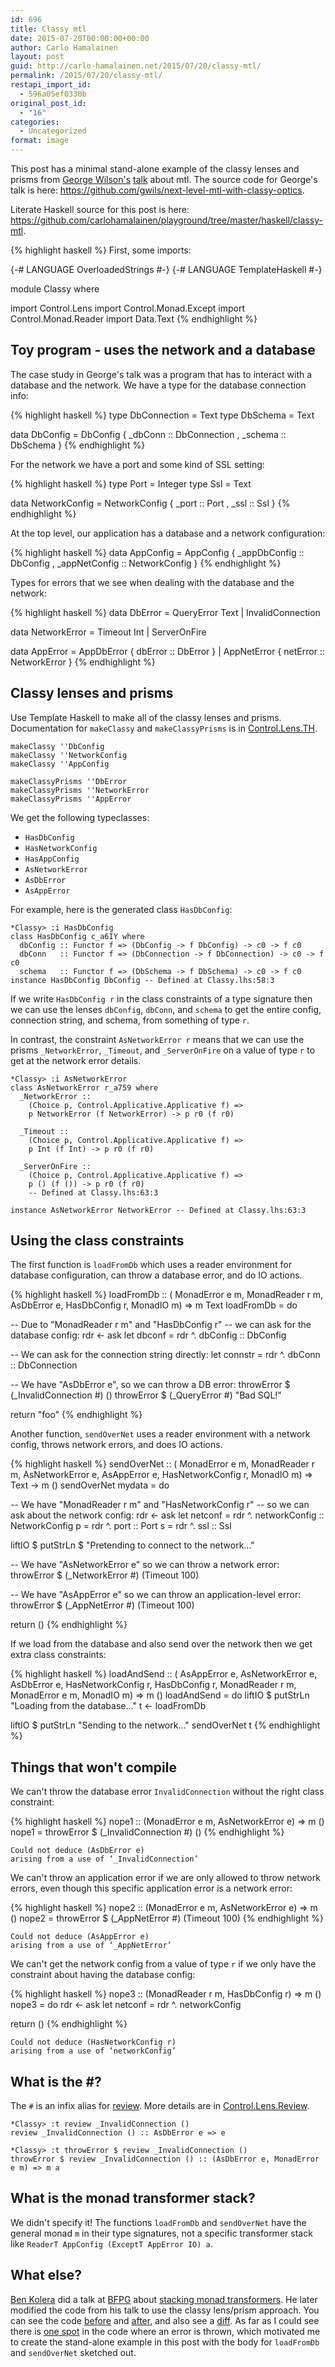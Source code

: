 ```yaml
---
id: 696
title: Classy mtl
date: 2015-07-20T00:00:00+00:00
author: Carlo Hamalainen
layout: post
guid: http://carlo-hamalainen.net/2015/07/20/classy-mtl/
permalink: /2015/07/20/classy-mtl/
restapi_import_id:
  - 596a05ef0330b
original_post_id:
  - "16"
categories:
  - Uncategorized
format: image
---
```


This post has a minimal stand-alone example of the classy lenses and prisms from <a href="http://twitter.com/GeorgeTalksCode">George Wilson's</a> <a href="http://talks.bfpg.org/talks/2015-06-09.next_level_mtl.html">talk</a> about mtl. The source code for George's talk is here: <a href="https://github.com/gwils/next-level-mtl-with-classy-optics">https://github.com/gwils/next-level-mtl-with-classy-optics</a>.

Literate Haskell source for this post is here: <a href="https://github.com/carlohamalainen/playground/tree/master/haskell/classy-mtl">https://github.com/carlohamalainen/playground/tree/master/haskell/classy-mtl</a>.

{% highlight haskell %}
First, some imports: 

{-# LANGUAGE OverloadedStrings    #-}
{-# LANGUAGE TemplateHaskell      #-}

module Classy where

import Control.Lens
import Control.Monad.Except
import Control.Monad.Reader
import Data.Text
{% endhighlight %}

## Toy program - uses the network and a database 

The case study in George's talk was a program that has to interact with a database
and the network. We have a type for the database connection info: 

{% highlight haskell %}
type DbConnection = Text
type DbSchema     = Text

data DbConfig = DbConfig
    { _dbConn :: DbConnection
    , _schema :: DbSchema
    }
{% endhighlight %}

For the network we have a port and some kind of SSL setting: 

{% highlight haskell %}
type Port = Integer
type Ssl  = Text

data NetworkConfig = NetworkConfig
    { _port     :: Port
    , _ssl      :: Ssl
    }
{% endhighlight %}

At the top level, our application has a database and a network configuration: 

{% highlight haskell %}
data AppConfig = AppConfig
    { _appDbConfig   :: DbConfig
    , _appNetConfig  :: NetworkConfig
    }
{% endhighlight %}

Types for errors that we see when dealing with the database and the network: 

{% highlight haskell %}
data DbError = QueryError Text | InvalidConnection

data NetworkError = Timeout Int | ServerOnFire

data AppError = AppDbError  { dbError  :: DbError      }
              | AppNetError { netError :: NetworkError }
{% endhighlight %}

## Classy lenses and prisms 

Use Template Haskell to make all of the classy lenses and prisms. Documentation for ``makeClassy`` and ``makeClassyPrisms`` is in <a href="https://hackage.haskell.org/package/lens-4.11/docs/Control-Lens-TH.html">Control.Lens.TH</a>. 

```
makeClassy ''DbConfig
makeClassy ''NetworkConfig
makeClassy ''AppConfig

makeClassyPrisms ''DbError
makeClassyPrisms ''NetworkError
makeClassyPrisms ''AppError
```

We get the following typeclasses: 

* ``HasDbConfig``
* ``HasNetworkConfig``
* ``HasAppConfig``
* ``AsNetworkError``
* ``AsDbError``
* ``AsAppError``

For example, here is the generated class ``HasDbConfig``: 

```
*Classy> :i HasDbConfig
class HasDbConfig c_a6IY where
  dbConfig :: Functor f => (DbConfig -> f DbConfig) -> c0 -> f c0
  dbConn   :: Functor f => (DbConnection -> f DbConnection) -> c0 -> f c0
  schema   :: Functor f => (DbSchema -> f DbSchema) -> c0 -> f c0
instance HasDbConfig DbConfig -- Defined at Classy.lhs:58:3
```

If we write ``HasDbConfig r`` in the class constraints of a type signature then
we can use the lenses ``dbConfig``, ``dbConn``, and ``schema`` to get the entire config, connection string, and schema,
from something of type ``r``. 

In contrast, the constraint ``AsNetworkError r`` means that we can
use the prisms ``_NetworkError``, ``_Timeout``, and ``_ServerOnFire``
on a value of type ``r`` to get at the network error details. 

```
*Classy> :i AsNetworkError
class AsNetworkError r_a759 where
  _NetworkError ::
    (Choice p, Control.Applicative.Applicative f) =>
    p NetworkError (f NetworkError) -> p r0 (f r0)

  _Timeout ::
    (Choice p, Control.Applicative.Applicative f) =>
    p Int (f Int) -> p r0 (f r0)

  _ServerOnFire ::
    (Choice p, Control.Applicative.Applicative f) =>
    p () (f ()) -> p r0 (f r0)
  	-- Defined at Classy.lhs:63:3

instance AsNetworkError NetworkError -- Defined at Classy.lhs:63:3
```

## Using the class constraints 

The first function is ``loadFromDb`` which uses a reader environment for database
configuration, can throw a database error, and do IO actions. 

{% highlight haskell %}
loadFromDb :: ( MonadError e m,
                MonadReader r m,
                AsDbError e,
                HasDbConfig r,
                MonadIO m) => m Text
loadFromDb = do

  -- Due to "MonadReader r m" and "HasDbConfig r"
  -- we can ask for the database config:
  rdr <- ask
  let dbconf  = rdr ^. dbConfig :: DbConfig

  -- We can ask for the connection string directly:
  let connstr  = rdr ^. dbConn :: DbConnection

  -- We have "AsDbError e", so we can throw a DB error:
  throwError $ (_InvalidConnection #) ()
  throwError $ (_QueryError #) "Bad SQL!"

  return "foo"
{% endhighlight %}

Another function, ``sendOverNet`` uses a reader environment with a network config,
throws network errors, and does IO actions. 

{% highlight haskell %}
sendOverNet :: ( MonadError e m,
                 MonadReader r m,
                 AsNetworkError e,
                 AsAppError e,
                 HasNetworkConfig r,
                 MonadIO m) => Text -> m ()
sendOverNet mydata = do

  -- We have "MonadReader r m" and "HasNetworkConfig r"
  -- so we can ask about the network config:
  rdr <- ask
  let netconf = rdr ^. networkConfig  :: NetworkConfig
      p       = rdr ^. port           :: Port
      s       = rdr ^. ssl            :: Ssl

  liftIO $ putStrLn $ "Pretending to connect to the network..."

  -- We have "AsNetworkError e" so we can throw a network error:
  throwError $ (_NetworkError #) (Timeout 100)

  -- We have "AsAppError e" so we can throw an application-level error:
  throwError $ (_AppNetError #) (Timeout 100)

  return ()
{% endhighlight %}

If we load from the database and also send over the network then we get extra class constraints: 

{% highlight haskell %}
loadAndSend :: ( AsAppError e,
                 AsNetworkError e,
                 AsDbError e,
                 HasNetworkConfig r,
                 HasDbConfig r,
                 MonadReader r m,
                 MonadError e m,
                 MonadIO m) => m ()
loadAndSend = do
  liftIO $ putStrLn "Loading from the database..."
  t <- loadFromDb

  liftIO $ putStrLn "Sending to the network..."
  sendOverNet t
{% endhighlight %}

## Things that won't compile 

We can't throw the database error ``InvalidConnection``
without the right class constraint: 

{% highlight haskell %}
nope1 :: (MonadError e m, AsNetworkError e) => m ()
nope1 = throwError $ (_InvalidConnection #) ()
{% endhighlight %}

```
Could not deduce (AsDbError e)
arising from a use of ‘_InvalidConnection’
```

We can't throw an application error if we are only allowed to
throw network errors, even though this specific application error is
a network error: 

{% highlight haskell %}
nope2 :: (MonadError e m, AsNetworkError e) => m ()
nope2 = throwError $ (_AppNetError #) (Timeout 100)
{% endhighlight %}

```
Could not deduce (AsAppError e)
arising from a use of ‘_AppNetError’
```

We can't get the network config from a value of type ``r`` if we only have
the constraint about having the database config: 

{% highlight haskell %}
nope3 :: (MonadReader r m, HasDbConfig r) => m ()
nope3 = do
  rdr <- ask
  let netconf = rdr ^. networkConfig

  return ()
{% endhighlight %}

```
Could not deduce (HasNetworkConfig r)
arising from a use of ‘networkConfig’
```

## What is the #?

The ``#`` is an infix alias for <a href="https://hackage.haskell.org/package/lens-4.11/docs/Control-Lens-Review.html#v:review">review</a>. More details are in <a href="https://hackage.haskell.org/package/lens-4.11/docs/Control-Lens-Review.html">Control.Lens.Review</a>. 


```
*Classy> :t review _InvalidConnection ()
review _InvalidConnection () :: AsDbError e => e

*Classy> :t throwError $ review _InvalidConnection ()
throwError $ review _InvalidConnection () :: (AsDbError e, MonadError e m) => m a
```

## What is the monad transformer stack?

We didn't specify it! The functions ``loadFromDb``
and ``sendOverNet`` have the general monad ``m``
in their type signatures, not a specific transformer stack like ``ReaderT AppConfig (ExceptT AppError IO) a``. 

## What else?

<a href="http://twitter.com/benkolera">Ben Kolera</a> did a
talk at <a href="http://bfpg.org">BFPG</a> about <a href="http://talks.bfpg.org/talks/2015-02-24.monad_transformers.html">stacking monad transformers</a>.
He later modified the code from his talk to use the
classy lens/prism approach. You can see the code <a href="https://github.com/benkolera/talk-stacking-your-monads/tree/master/code">before</a>
and <a href="https://github.com/benkolera/talk-stacking-your-monads/tree/master/code-classy">after</a>, and also see a <a href="https://github.com/benkolera/talk-stacking-your-monads/blob/master/classy.diff">diff</a>. As far as I could see
there is <a href="https://github.com/benkolera/talk-stacking-your-monads/blob/master/code-classy/src/Csv.hs#L60">one spot</a> in the code where an error is thrown, which motivated me to create the stand-alone example in this post with the body for ``loadFromDb`` and ``sendOverNet`` sketched out. 
